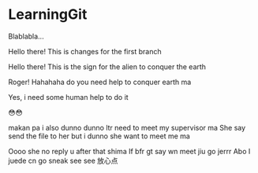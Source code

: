 # LearningGit
Blablabla...

Hello there!
This is changes for the first branch

Hello there!
This is the sign for the alien to conquer the earth

Roger!
Hahahaha do you need help to conquer earth ma

Yes, i need some human help to do it

😳😳

makan pa i also dunno
dunno ltr need to meet my supervisor ma
She say send the file to her but i dunno she want to meet me ma

Oooo she no reply u after that shima
If bfr gt say wn meet jiu go jerrr
Abo I juede cn go sneak see see 放心点


